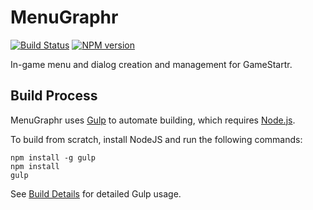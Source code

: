 # MenuGraphr
[![Build Status](https://travis-ci.org/FullScreenShenanigans/MenuGraphr.svg?branch=master)](https://travis-ci.org/FullScreenShenanigans/MenuGraphr)
[![NPM version](https://badge.fury.io/js/menugraphr.svg)](http://badge.fury.io/js/menugraphr)

In-game menu and dialog creation and management for GameStartr.



## Build Process

MenuGraphr uses [Gulp](http://gulpjs.com/) to automate building, which requires [Node.js](http://node.js.org).

To build from scratch, install NodeJS and run the following commands:

```
npm install -g gulp
npm install
gulp
```

See [Build Details](https://github.com/FullScreenShenanigans/Documentation/blob/master/Build%20Details.md) for detailed Gulp usage.

